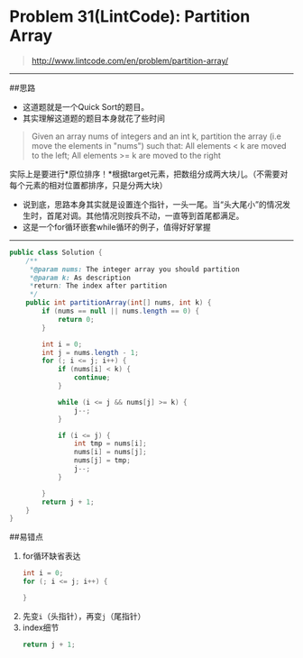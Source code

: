 

# Problem 31(LintCode): Partition Array


> http://www.lintcode.com/en/problem/partition-array/

------------------------------------------------------------
##思路
* 这道题就是一个Quick Sort的题目。
* 其实理解这道题的题目本身就花了些时间

> Given an array nums of integers and an int k, partition the array (i.e move the elements in "nums") such that:
All elements < k are moved to the left;
All elements >= k are moved to the right

实际上是要进行*原位排序！*根据target元素，把数组分成两大块儿。（不需要对每个元素的相对位置都排序，只是分两大块）

* 说到底，思路本身其实就是设置连个指针，一头一尾。当“头大尾小”的情况发生时，首尾对调。其他情况则按兵不动，一直等到首尾都满足。
* 这是一个for循环嵌套while循环的例子，值得好好掌握

--------------------------------------------------------------------
```java
public class Solution {
    /**
     *@param nums: The integer array you should partition
     *@param k: As description
     *return: The index after partition
     */
    public int partitionArray(int[] nums, int k) {
        if (nums == null || nums.length == 0) {
            return 0;
        }

        int i = 0;
        int j = nums.length - 1;
        for (; i <= j; i++) {
            if (nums[i] < k) {
                continue;
            }

            while (i <= j && nums[j] >= k) {
                j--;
            }

            if (i <= j) {
                int tmp = nums[i];
                nums[i] = nums[j];
                nums[j] = tmp;
                j--;
            }

        }
        return j + 1;
    }
}
```
##易错点
1. for循环缺省表达
   ```java
   int i = 0;
   for (; i <= j; i++) {
   
   }
   ```
2. 先变```i```（头指针），再变```j```（尾指针）
3. index细节
   ```java
   return j + 1;
   ```





